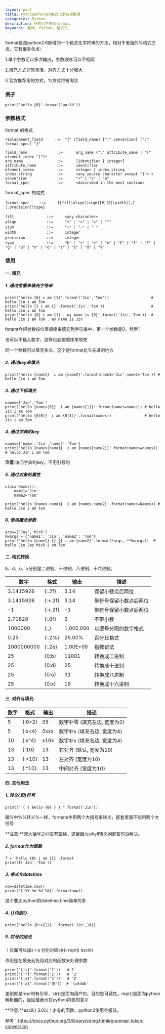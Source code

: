 ```yaml
---
layout: post
title: Python用format格式化字符串整理
categories: Python
description: 格式化字符串format。
keywords: 基础, Python, 格式化
---
```


format是是python2.6新增的一个格式化字符串的方法，相对于老版的%格式方法，它有很多优点:

1.单个参数可以多次输出，参数顺序可以不相同

2.填充方式非常灵活，对齐方式十分强大

3.官方推荐用的方式，%方式将被淘汰

### 例子

```
print('hello {0}'.format('world'))
```

### 参数格式

format 的格式

```
replacement_field     ::=  "{" [field_name] ["!" conversion] [":" format_spec] "}"

field_name             ::=      arg_name ("." attribute_name | "[" element_index "]")*
arg_name               ::=      [identifier | integer]
attribute_name         ::=      identifier
element_index          ::=      integer | index_string
index_string           ::=      <any source character except "]"> +
conversion             ::=      "r" | "s" | "a"
format_spec            ::=      <described in the next section>
```

format_spec 的格式

```
format_spec 　　::=  　　[[fill]align][sign][#][0][width][,][.precision][type]

fill        　　　　::=  　　<any character>
align       　　　　::=  　　"<" | ">" | "=" | "^"
sign       　　　　 ::=  　　"+" | "-" | " "
width      　　　　 ::= 　　 integer
precision   　　　　::= 　　 integer
type        　　　　::=  　　"b" | "c" | "d" | "e" | "E" | "f" | "F" | "g" | "G" | "n" | "o" | "s" | "x" | "X" | "%"
```

### 使用

#### 一. 填充

##### 1. 通过位置来填充字符串
```
print('hello {0} i am {1}'.format('Jin','Tom'))                   # hello Jin i am Tom
print('hello {} i am {}'.format('Jin','Tom'))                     # hello Jin i am Tom
print('hello {0} i am {1} . my name is {0}'.format('Jin','Tom'))  # hello Jin i am Tom . my name is Jin
```
foramt会把参数按位置顺序来填充到字符串中，第一个参数是0，然后1

也可以不输入数字，这样也会按顺序来填充

同一个参数可以填充多次，这个是format比%先进的地方

##### 2. 通过key来填充
```
print('hello {name1}  i am {name2}'.format(name1='Jin',name2='Tom')) # hello Jin i am Tom
```

##### 3. 通过下标填充
```
names=['Jin','Tom']
print('hello {names[0]}  i am {names[1]}'.format(names=names)) # hello Jin i am Tom
print('hello {0[0]}  i am {0[1]}'.format(names))               # hello Jin i am Tom
```

##### 4. 通过字典的key
```
names={'name':'Jin','name2':'Tom'}
print('hello {names[name]}  i am {names[name2]}'.format(names=names)) # hello Jin i am Tom
```
**注意**:访问字典的key，不用引号的

##### 5. 通过对象的属性
```
class Names():
    name1='Jin'
    name2='Tom'

print('hello {names.name1}  i am {names.name2}'.format(names=Names)) # hello Jin i am Tom
```

##### 6. 使用魔法参数
```
args=['Jay','Mick']
kwargs = {'name1': 'Jin', 'name2': 'Tom'}
print('hello {name1} {} {} i am {name2}'.format(*args, **kwargs))  # hello Jin Jay Mick i am Tom
```

#### 二. 格式转换

b、d、o、x分别是二进制、十进制、八进制、十六进制。

数字        | 格式    | 输出      | 描述
----------- | ------- | --------  | --------------
3.1415926   | {:.2f}  | 3.14      | 保留小数点后两位
3.1415926   | {:+.2f} | 3.14      | 带符号保留小数点后两位
-1          | {:+.2f} | -1        | 带符号保留小数点后两位
2.71828     | {:.0f}  | 3         | 不带小数
1000000     | {:,}    | 1,000,000 | 以逗号分隔的数字格式
0.25        | {:.2%}  | 25.00%    | 百分比格式
1000000000  | {:.2e}  | 1.00E+09  | 指数记法
25          | {0:b}   | 11001     | 转换成二进制
25          | {0:d}   | 25        | 转换成十进制
25          | {0:o}   | 31        | 转换成八进制
25          | {0:x}   | 19        | 转换成十六进制

#### 三. 对齐与填充

数字   | 格式   | 输出        | 描述
------ | ------ | ----------- | ---------------
5      | {:0>2} |   05        | 数字补零 (填充左边, 宽度为2)
5      | {:x<4} |   5xxx      | 数字补x (填充右边, 宽度为4)
10     | {:x^4} |   x10x      | 数字补x (填充右边, 宽度为4)
13     | {:10}  |          13 | 右对齐 (默认, 宽度为10)
13     | {:<10} | 13          | 左对齐 (宽度为10)
13     | {:^10} |      13     | 中间对齐 (宽度为10)

#### 四. 其他用法

##### 1. 转义{和}符号
```
print(" { { hello {0} } } ".format('Jin'))
```
跟%中%%转义%一样，formate中用两个大括号来转义，嵌套里面不能用两个大括号

**注意:**双大括号之间没有空格，这里因为jekyll转义问题暂时没解决。

##### 2. format作为函数
```
f = 'hello {0} i am {1}'.format    
print(f('Jin','Tom'))
```

##### 3. 格式化datetime
```
now=datetime.now()
print('{:%Y-%m-%d %X}'.format(now))
```
这个要比python的datetime,time简单的多

##### 4. {}内嵌{}
```
print('hello {0:>{1}} '.format('Jin',10))
```

##### 5. 叹号的用法

！后面可以加s r a 分别对应str() repr() ascii()

作用是在填充前先用对应的函数来处理参数

```
print("{!s}".format('2'))   # 2
print("{!r}".format('2'))   # '2'
print("{!a}".format('2'))   # '2'
print("{!a}".format('测'))  # '\u6d4b'
```
差别就是repr带有引号，str()是面向用户的，目的是可读性，repr()是面向python解析器的，返回值表示在python内部的含义

**注意:**ascii() 3.0以上才有的函数，python2使用会报错。

参考：<https://docs.python.org/3/library/string.html#grammar-token-conversion>


